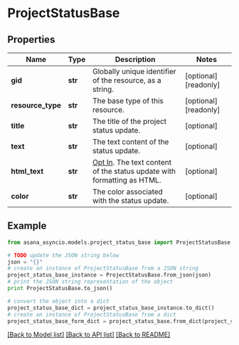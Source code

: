 # ProjectStatusBase


## Properties

Name | Type | Description | Notes
------------ | ------------- | ------------- | -------------
**gid** | **str** | Globally unique identifier of the resource, as a string. | [optional] [readonly] 
**resource_type** | **str** | The base type of this resource. | [optional] [readonly] 
**title** | **str** | The title of the project status update. | [optional] 
**text** | **str** | The text content of the status update. | [optional] 
**html_text** | **str** | [Opt In](/docs/inputoutput-options). The text content of the status update with formatting as HTML. | [optional] 
**color** | **str** | The color associated with the status update. | [optional] 

## Example

```python
from asana_asyncio.models.project_status_base import ProjectStatusBase

# TODO update the JSON string below
json = "{}"
# create an instance of ProjectStatusBase from a JSON string
project_status_base_instance = ProjectStatusBase.from_json(json)
# print the JSON string representation of the object
print ProjectStatusBase.to_json()

# convert the object into a dict
project_status_base_dict = project_status_base_instance.to_dict()
# create an instance of ProjectStatusBase from a dict
project_status_base_form_dict = project_status_base.from_dict(project_status_base_dict)
```
[[Back to Model list]](../README.md#documentation-for-models) [[Back to API list]](../README.md#documentation-for-api-endpoints) [[Back to README]](../README.md)


